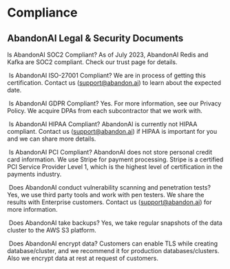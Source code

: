 # Compliance

## AbandonAI Legal & Security Documents


Is AbandonAI SOC2 Compliant?
As of July 2023, AbandonAI Redis and Kafka are SOC2 compliant. Check our trust page for details.

​
Is AbandonAI ISO-27001 Compliant?
We are in process of getting this certification. Contact us (support@abandon.ai) to learn about the expected date.

​
Is AbandonAI GDPR Compliant?
Yes. For more information, see our Privacy Policy. We acquire DPAs from each subcontractor that we work with.

​
Is AbandonAI HIPAA Compliant?
AbandonAI is currently not HIPAA compliant. Contact us (support@abandon.ai) if HIPAA is important for you and we can share more details.

​
Is AbandonAI PCI Compliant?
AbandonAI does not store personal credit card information. We use Stripe for payment processing. Stripe is a certified PCI Service Provider Level 1, which is the highest level of certification in the payments industry.

​
Does AbandonAI conduct vulnerability scanning and penetration tests?
Yes, we use third party tools and work with pen testers. We share the results with Enterprise customers. Contact us (support@abandon.ai) for more information.

​
Does AbandonAI take backups?
Yes, we take regular snapshots of the data cluster to the AWS S3 platform.

​
Does AbandonAI encrypt data?
Customers can enable TLS while creating database/cluster, and we recommend it for production databases/clusters. Also we encrypt data at rest at request of customers.